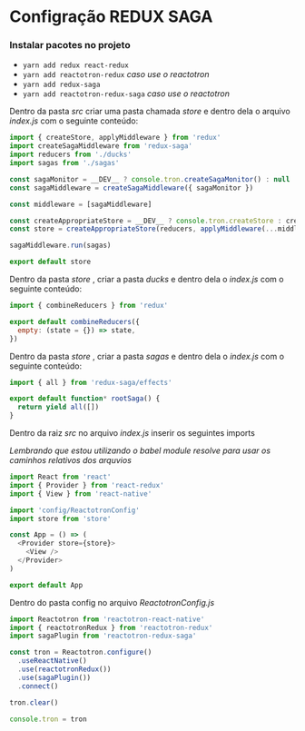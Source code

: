 # Configração REDUX SAGA

### Instalar pacotes no projeto

* `yarn add redux react-redux`
* `yarn add reactotron-redux` _caso use o reactotron_
* `yarn add redux-saga`
* `yarn add reactotron-redux-saga` _caso use o reactotron_

Dentro da pasta _src_ criar uma pasta chamada _store_ e dentro dela o arquivo _index.js_ com o seguinte conteúdo:

```js
import { createStore, applyMiddleware } from 'redux'
import createSagaMiddleware from 'redux-saga'
import reducers from './ducks'
import sagas from './sagas'

const sagaMonitor = __DEV__ ? console.tron.createSagaMonitor() : null
const sagaMiddleware = createSagaMiddleware({ sagaMonitor })

const middleware = [sagaMiddleware]

const createAppropriateStore = __DEV__ ? console.tron.createStore : createStore
const store = createAppropriateStore(reducers, applyMiddleware(...middleware))

sagaMiddleware.run(sagas)

export default store

```

Dentro da pasta _store_ , criar a pasta _ducks_ e dentro dela o _index.js_ com o seguinte conteúdo:

```js
import { combineReducers } from 'redux'

export default combineReducers({
  empty: (state = {}) => state,
})

```

Dentro da pasta _store_ , criar a pasta _sagas_ e dentro dela o _index.js_ com o seguinte conteúdo:

```js
import { all } from 'redux-saga/effects'

export default function* rootSaga() {
  return yield all([])
}

```

Dentro da raiz _src_ no arquivo _index.js_ inserir os seguintes imports

_Lembrando que estou utilizando o babel module resolve para usar os caminhos relativos dos arquvios_

```js
import React from 'react'
import { Provider } from 'react-redux'
import { View } from 'react-native'

import 'config/ReactotronConfig'
import store from 'store'

const App = () => (
  <Provider store={store}>
    <View />
  </Provider>
)

export default App

```

Dentro do pasta config no arquivo _ReactotronConfig.js_

```js
import Reactotron from 'reactotron-react-native'
import { reactotronRedux } from 'reactotron-redux'
import sagaPlugin from 'reactotron-redux-saga'

const tron = Reactotron.configure()
  .useReactNative()
  .use(reactotronRedux())
  .use(sagaPlugin())
  .connect()

tron.clear()

console.tron = tron

```